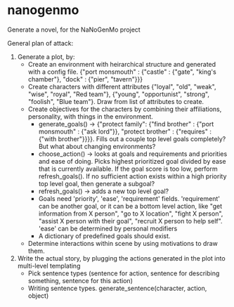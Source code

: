 nanogenmo
=========

Generate a novel, for the NaNoGenMo project

General plan of attack:
1. Generate a plot, by:
    * Create an environment with heirarchical structure and generated with a config file. {"port monsmouth" : {"castle" : {"gate", "king's chamber"}, "dock" : {"pier", "tavern"}}}
    * Create characters with different attributes {"loyal", "old", "weak", "wise", "royal", "Red team"}, {"young", "opportunist", "strong", "foolish", "Blue team"}. Draw from list of attributes to create.
    * Create objectives for the characters by combining their affiliations, personality, with things in the environment. 
        - generate_goals() -> {"protect family": {"find brother" : {"port monsmouth" : {"ask lord"}}, "protect brother" : {"requires" : {"with brother"}}}}. Fills out a couple top level goals completely? But what about changing environments?
        - choose_action() -> looks at goals and requirements and priorities and ease of doing. Picks highest prioritized goal divided by ease that is currently available. If the goal score is too low, perform refresh_goals(). If no sufficient action exists within a high priority top level goal, then generate a subgoal?
        - refresh_goals() -> adds a new top level goal?
        - Goals need 'priority', 'ease', 'requirement' fields. 'requirement' can be another goal, or it can be a bottom level action, like "get information from X person", "go to X location", "fight X person", "assist X person with their goal", "recruit X person to help self". 'ease' can be determined by personal modifiers
        - A dictionary of predefined goals should exist.
    * Determine interactions within scene by using motivations to draw them. 
2. Write the actual story, by plugging the actions generated in the plot into multi-level templating
    * Pick sentence types (sentence for action, sentence for describing something, sentence for this action)
    * Writing sentence types. generate_sentence(character, action, object)